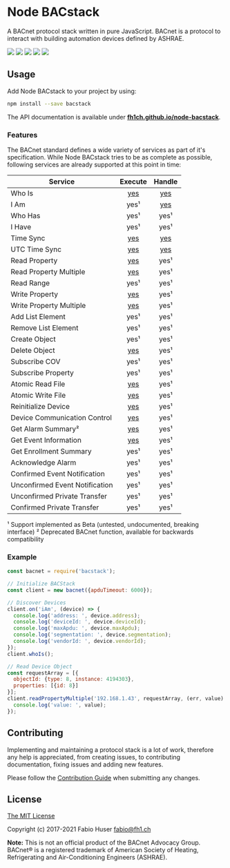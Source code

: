 # Node BACstack

A BACnet protocol stack written in pure JavaScript. BACnet is a protocol to
interact with building automation devices defined by ASHRAE.

[![](https://badge.fury.io/js/bacstack.svg)](http://badge.fury.io/js/bacstack)
[![](https://travis-ci.org/fh1ch/node-bacstack.svg?branch=master)](https://travis-ci.org/fh1ch/node-bacstack)
[![](https://coveralls.io/repos/fh1ch/node-bacstack/badge.svg?branch=master)](https://coveralls.io/r/fh1ch/node-bacstack?branch=master)
[![](https://codeclimate.com/github/fh1ch/node-bacstack/badges/gpa.svg)](https://codeclimate.com/github/fh1ch/node-bacstack)
[![](https://david-dm.org/fh1ch/node-bacstack/status.svg)](https://david-dm.org/fh1ch/node-bacstack)

## Usage

Add Node BACstack to your project by using:

``` sh
npm install --save bacstack
```

The API documentation is available under **[fh1ch.github.io/node-bacstack](https://fh1ch.github.io/node-bacstack)**.

### Features

The BACnet standard defines a wide variety of services as part of it's
specification. While Node BACstack tries to be as complete as possible,
following services are already supported at this point in time:

| Service                        | Execute                                                                                | Handle                                                                        |
|--------------------------------|:--------------------------------------------------------------------------------------:|:-----------------------------------------------------------------------------:|
| Who Is                         | [yes](https://fh1ch.github.io/node-bacstack/bacstack.html#.whoIs)                      | [yes](https://fh1ch.github.io/node-bacstack/bacstack.html#.event:whoIs)       |
| I Am                           | yes¹                                                                                   | [yes](https://fh1ch.github.io/node-bacstack/bacstack.html#.event:iAm)         |
| Who Has                        | yes¹                                                                                   | yes¹                                                                          |
| I Have                         | yes¹                                                                                   | yes¹                                                                          |
| Time Sync                      | [yes](https://fh1ch.github.io/node-bacstack/bacstack.html#.timeSync)                   | [yes](https://fh1ch.github.io/node-bacstack/bacstack.html#.event:timeSync)    |
| UTC Time Sync                  | [yes](https://fh1ch.github.io/node-bacstack/bacstack.html#.timeSyncUTC)                | [yes](https://fh1ch.github.io/node-bacstack/bacstack.html#.event:timeSyncUTC) |
| Read Property                  | [yes](https://fh1ch.github.io/node-bacstack/bacstack.html#.readProperty)               | yes¹                                                                          |
| Read Property Multiple         | [yes](https://fh1ch.github.io/node-bacstack/bacstack.html#.readPropertyMultiple)       | yes¹                                                                          |
| Read Range                     | yes¹                                                                                   | yes¹                                                                          |
| Write Property                 | [yes](https://fh1ch.github.io/node-bacstack/bacstack.html#.writeProperty)              | yes¹                                                                          |
| Write Property Multiple        | [yes](https://fh1ch.github.io/node-bacstack/bacstack.html#.writePropertyMultiple)      | yes¹                                                                          |
| Add List Element               | yes¹                                                                                   | yes¹                                                                          |
| Remove List Element            | yes¹                                                                                   | yes¹                                                                          |
| Create Object                  | yes¹                                                                                   | yes¹                                                                          |
| Delete Object                  | [yes](https://fh1ch.github.io/node-bacstack/bacstack.html#.deleteObject)               | yes¹                                                                          |
| Subscribe COV                  | yes¹                                                                                   | yes¹                                                                          |
| Subscribe Property             | yes¹                                                                                   | yes¹                                                                          |
| Atomic Read File               | [yes](https://fh1ch.github.io/node-bacstack/bacstack.html#.readFile)                   | yes¹                                                                          |
| Atomic Write File              | [yes](https://fh1ch.github.io/node-bacstack/bacstack.html#.writeFile)                  | yes¹                                                                          |
| Reinitialize Device            | [yes](https://fh1ch.github.io/node-bacstack/bacstack.html#.reinitializeDevice)         | yes¹                                                                          |
| Device Communication Control   | [yes](https://fh1ch.github.io/node-bacstack/bacstack.html#.deviceCommunicationControl) | yes¹                                                                          |
| Get Alarm Summary²             | [yes](https://fh1ch.github.io/node-bacstack/bacstack.html#.getAlarmSummary)            | yes¹                                                                          |
| Get Event Information          | [yes](https://fh1ch.github.io/node-bacstack/bacstack.html#.getEventInformation)        | yes¹                                                                          |
| Get Enrollment Summary         | yes¹                                                                                   | yes¹                                                                          |
| Acknowledge Alarm              | yes¹                                                                                   | yes¹                                                                          |
| Confirmed Event Notification   | yes¹                                                                                   | yes¹                                                                          |
| Unconfirmed Event Notification | yes¹                                                                                   | yes¹                                                                          |
| Unconfirmed Private Transfer   | yes¹                                                                                   | yes¹                                                                          |
| Confirmed Private Transfer     | yes¹                                                                                   | yes¹                                                                          |

¹ Support implemented as Beta (untested, undocumented, breaking interface)
² Deprecated BACnet function, available for backwards compatibility

### Example

``` js
const bacnet = require('bacstack');

// Initialize BACStack
const client = new bacnet({apduTimeout: 6000});

// Discover Devices
client.on('iAm', (device) => {
  console.log('address: ', device.address);
  console.log('deviceId: ', device.deviceId);
  console.log('maxApdu: ', device.maxApdu);
  console.log('segmentation: ', device.segmentation);
  console.log('vendorId: ', device.vendorId);
});
client.whoIs();

// Read Device Object
const requestArray = [{
  objectId: {type: 8, instance: 4194303},
  properties: [{id: 8}]
}];
client.readPropertyMultiple('192.168.1.43', requestArray, (err, value) => {
  console.log('value: ', value);
});
```

## Contributing

Implementing and maintaining a protocol stack is a lot of work, therefore any
help is appreciated, from creating issues, to contributing documentation, fixing
issues and adding new features.

Please follow the [Contribution Guide](CONTRIBUTING.md) when submitting any
changes.

## License

[The MIT License](http://opensource.org/licenses/MIT)

Copyright (c) 2017-2021 Fabio Huser <fabio@fh1.ch>

**Note:** This is not an official product of the BACnet Advocacy Group. BACnet®
is a registered trademark of American Society of Heating, Refrigerating and
Air-Conditioning Engineers (ASHRAE).
